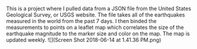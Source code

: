 This is a project where I pulled data from a JSON file from the United States Geological Survey, or USGS website. The file takes all of the earthquakes measured in the world from the past 7 days. I then binded the measurements to points on a leaflet map which correlates the size of the earthquake magnitude to the marker size and color on the map. The map is updated weekly.
![](Screen Shot 2018-06-14 at 1.41.36 PM.png)
